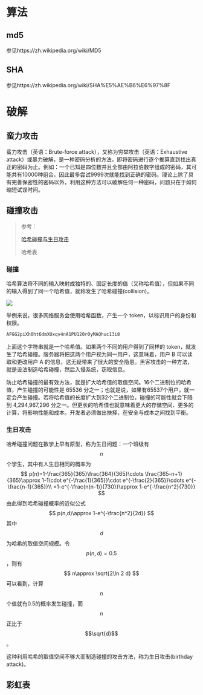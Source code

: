 # 算法

## md5

参见https://zh.wikipedia.org/wiki/MD5



## SHA

参见https://zh.wikipedia.org/wiki/SHA%E5%AE%B6%E6%97%8F







# 破解

## 蛮力攻击

蛮力攻击（英语：Brute-force attack），又称为穷举攻击（英语：Exhaustive attack）或暴力破解，是一种密码分析的方法，即将密码进行逐个推算直到找出真正的密码为止。例如：一个已知是四位数并且全部由阿拉伯数字组成的密码，其可能共有10000种组合，因此最多尝试9999次就能找到正确的密码。理论上除了具有完善保密性的密码以外，利用这种方法可以破解任何一种密码，问题只在于如何缩短试误时间。





## 碰撞攻击

> 参考：
>
> [哈希碰撞与生日攻击](https://www.ruanyifeng.com/blog/2018/09/hash-collision-and-birthday-attack.html)
>
> 哈希表

### 碰撞

哈希算法将不同的输入映射成独特的、固定长度的值（又称哈希值），但如果不同的输入得到了同一个哈希值，就称发生了哈希碰撞(collision)。

![](https://www.wangbase.com/blogimg/asset/201809/bg2018090510.png)

举例来说，很多网络服务会使用哈希函数，产生一个 token，以标识用户的身份和权限。

```bash
AFGG2piXh0ht6dmXUxqv4nA1PU120r0yMAQhuc13i8
```

上面这个字符串就是一个哈希值。如果两个不同的用户得到了同样的 token，就发生了哈希碰撞。服务器将把这两个用户视为同一用户，这意味着，用户 B 可以读取和更改用户 A 的信息，这无疑带来了很大的安全隐患。黑客攻击的一种方法，就是设法制造哈希碰撞，然后入侵系统，窃取信息。

防止哈希碰撞的最有效方法，就是扩大哈希值的取值空间。16个二进制位的哈希值，产生碰撞的可能性是 65536 分之一；也就是说，如果有65537个用户，就一定会产生碰撞。若将哈希值的长度扩大到32个二进制位，碰撞的可能性就会下降到 4,294,967,296 分之一。但更长的哈希值也就意味着更大的存储空间、更多的计算，将影响性能和成本。开发者必须做出抉择，在安全与成本之间找到平衡。



### 生日攻击

哈希碰撞问题在数学上早有原型，称为生日问题：一个班级有$$n$$个学生，其中有人生日相同的概率为
$$
p(n)=1-\frac{365}{365}\frac{364}{365}\cdots \frac{365-n+1}{365}\approx 1-1\cdot e^{-\frac{1}{365}}\cdot e^{-\frac{2}{365}}\cdots e^{-\frac{n-1}{365}}\\
=1-e^{-\frac{n(n-1)}{730}}\approx 1-e^{-\frac{n^2}{730}}
$$
由此得到哈希碰撞概率的近似公式
$$
p(n,d)\approx 1-e^{-\frac{n^2}{2d}}
$$
其中$$d$$为哈希的取值空间规模。令$$p(n,d)=0.5$$，则有
$$
n\approx \sqrt{2\ln 2 d}
$$
可以看到，计算$$n$$个值就有0.5的概率发生碰撞，而$$n$$正比于$$\sqrt{d}$$。

这种利用哈希的取值空间不够大而制造碰撞的攻击方法，称为生日攻击(birthday attack)。



## 彩虹表









